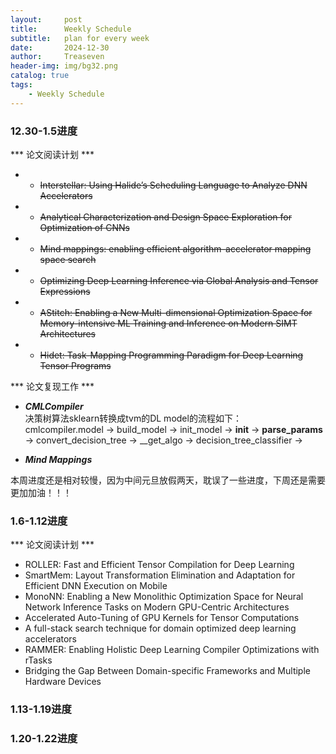 ```yaml
---
layout:     post
title:      Weekly Schedule
subtitle:   plan for every week
date:       2024-12-30
author:     Treaseven
header-img: img/bg32.png
catalog: true
tags:
    - Weekly Schedule
---
```



### 12.30-1.5进度
*** 论文阅读计划 ***
- * ~~Interstellar: Using Halide’s Scheduling Language to Analyze DNN Accelerators~~
- * ~~Analytical Characterization and Design Space Exploration for Optimization of CNNs~~
- * ~~Mind mappings: enabling efficient algorithm-accelerator mapping space search~~
- * ~~Optimizing Deep Learning Inference via Global Analysis and Tensor Expressions~~
- * ~~AStitch: Enabling a New Multi-dimensional Optimization Space for Memory-intensive ML Training and Inference on Modern SIMT Architectures~~
- * ~~Hidet: Task-Mapping Programming Paradigm for Deep Learning Tensor Programs~~


*** 论文复现工作 ***

- ***CMLCompiler***<br>
决策树算法sklearn转换成tvm的DL model的流程如下：<br>
cmlcompiler.model &rightarrow; build_model &rightarrow; init_model &rightarrow; __init__ &rightarrow; __parse_params__ &rightarrow; convert_decision_tree &rightarrow; __get_algo &rightarrow; decision_tree_classifier &rightarrow;

- ***Mind Mappings***<br>

本周进度还是相对较慢，因为中间元旦放假两天，耽误了一些进度，下周还是需要更加加油！！！

### 1.6-1.12进度
*** 论文阅读计划 ***
- ROLLER: Fast and Efficient Tensor Compilation for Deep Learning
- SmartMem: Layout Transformation Elimination and Adaptation for Efficient DNN Execution on Mobile
- MonoNN: Enabling a New Monolithic Optimization Space for Neural Network Inference Tasks on Modern GPU-Centric Architectures
- Accelerated Auto-Tuning of GPU Kernels for Tensor Computations
- A full-stack search technique for domain optimized deep learning accelerators
- RAMMER: Enabling Holistic Deep Learning Compiler Optimizations with rTasks
- Bridging the Gap Between Domain-specific Frameworks and Multiple Hardware Devices 



### 1.13-1.19进度



### 1.20-1.22进度

